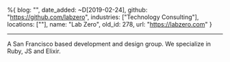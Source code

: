 %{
  blog: "",
  date_added: ~D[2019-02-24],
  github: "https://github.com/labzero",
  industries: ["Technology Consulting"],
  locations: [""],
  name: "Lab Zero",
  old_id: 278,
  url: "https://labzero.com"
}

---

A San Francisco based development and design group. We specialize in Ruby, JS and Elixir.
